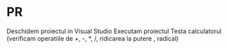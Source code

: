 # PR
Deschidem proiectul in Visual Studio
Executam proiectul
Testa calculatorul (verificam operatiile de +, -, *, /, ridicarea la putere , radical)